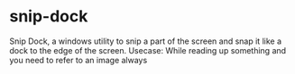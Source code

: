 snip-dock
=========

Snip Dock, a windows utility to snip a part of the screen and snap it like a dock to the edge of the screen. Usecase: While reading up something and you need to refer to an image always
